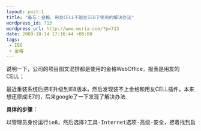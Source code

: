 ```yaml
--- 
layout: post-1
title: "备忘：金格、用友CELL不能在IE8下使用的解决办法"
wordpress_id: 713
wordpress_url: http://www.wsria.com/?p=713
date: 2009-10-14 17:16:44 +08:00
tags: 
 - IE6
 - 金格
---
```

说明一下，公司的项目图文混排都是使用的金格WebOffice，报表是用友的CELL；

最近重装系统后把IE升级到IE8版本，然后发现装不上金格和用友CELL插件，本来想还原成IE7的，后来google了一下发现了解决办法.

<strong>具体的步骤：</strong>
<pre>以管理员身份运行ie8，然后选择?工具-Internet选项-高级-安全，接着找到启用内存保护帮助减少联机攻击，把前面的勾勾去掉，再选择确定，然后重新打开ie8进入页面就可以用了。</pre>
